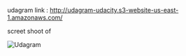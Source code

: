udagram link : http://udagram-udacity.s3-website-us-east-1.amazonaws.com/

screet shoot of 

![Udagram](https://user-images.githubusercontent.com/77550770/214053653-a7877c4d-f574-422b-81df-20b778daeab3.png)
